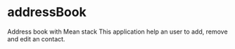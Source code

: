 # addressBook
Address book with Mean stack 
This application help an user to add, remove and edit an contact. 
